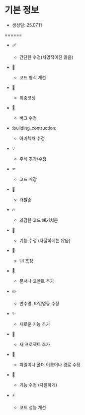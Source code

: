 # 기본 정보

- 생성일: 25.07.11

======

- :adhesive_bandage:
  - 간단한 수정(치명적이진 않음)

- :art:
  - 코드 형식 개선

- :beers:
  - 취중코딩

- :bug:
  - 버그 수정

- :building_contruction:
  - 아키텍쳐 수정

- :bulb:
  - 주석 추가/수정

- :coffin:
  - 코드 매장

- :construction:
  - 개발중

- :fire:
  - 과감한 코드 폐기처분

- :hammer:
  - 기능 수정 (자잘하지는 않음)

- :lipstick:
  - UI 조정

- :memo:
  - 문서나 코멘트 추가

- :pencil2:
  - 변수명, 타입명등 수정

- :sparkles:
  - 새로운 기능 추가

- :tada:
  - 새 프로젝트 추가

- :truck:
  - 파일이나 폴더 이름이나 경로 수정

- :wrench:
  - 기능 수정 (자잘하게)

- :zap:
  - 코드 성능 개선
